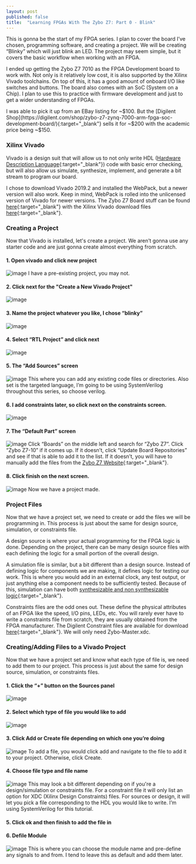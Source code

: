 ```yaml
---
layout: post
published: false
title:  "Learning FPGAs With The Zybo Z7: Part 0 - Blink"
---
```

This is gonna be the start of my FPGA series. I plan to cover the board I’ve chosen, programming software, and creating a project. We will be creating “Blinky” which will just blink an LED. The project may seem simple, but it covers the basic workflow when working with an FPGA.

I ended up getting the Zybo Z7 7010 as the FPGA Development board to work with. Not only is it relatively low cost, it is also supported by the Xilinx Vivado toolchains. On top of this, it has a good amount of onboard I/O like switches and buttons. The board also comes with an SoC (System on a Chip). I plan to use this to practice with firmware development and just to get a wider understanding of FPGAs.

I was able to pick it up from an EBay listing for ~$100. But the [Digilent Shop](https://digilent.com/shop/zybo-z7-zynq-7000-arm-fpga-soc-development-board/){:target="_blank"} sells it for ~$200 with the academic price being ~$150.

### Xilinx Vivado
Vivado is a design suit that will allow us to not only write HDL ([Hardware Description Language](https://en.wikipedia.org/wiki/Hardware_description_language){:target="_blank"}) code with basic error checking, but will also allow us simulate, synthesize, implement, and generate a bit stream to program our board.

I chose to download Vivado 2019.2 and installed the WebPack, but a newer version will also work. Keep in mind, WebPack is rolled into the unlicensed version of Vivado for newer versions. The Zybo Z7 Board stuff can be found [here](https://digilent.com/reference/programmable-logic/zybo-z7/start){:target="_blank"} with the Xilinx Vivado download files [here](https://www.xilinx.com/support/download.html){:target="_blank"}.

### Creating a Project
Now that Vivado is installed, let's create a project. We aren’t gonna use any starter code and are just gonna create almost everything from scratch.

#### 1. Open vivado and click new project
![image](/pictures/zybo-part-zero/create-project.png)
I have a pre-existing project, you may not.
#### 2. Click next for the "Create a New Vivado Project"
![image](/pictures/zybo-part-zero/create-a-vivado-project.PNG)
#### 3. Name the project whatever you like, I chose “blinky”
![image](/pictures/zybo-part-zero/name-project.PNG)
#### 4. Select “RTL Project” and click next
![image](/pictures/zybo-part-zero/rtl-project.PNG)
#### 5. The “Add Sources” screen
![image](/pictures/zybo-part-zero/add-sources.PNG)
This where you can add any existing code files or directories. Also set is the targeted language, I’m going to be using SystemVerilog throughout this series, so choose verilog.
#### 6. I add constraints later, so click next on the constraints screen.
![image](/pictures/zybo-part-zero/constraints.PNG)
#### 7. The “Default Part” screen
![image](/pictures/zybo-part-zero/board-select.PNG)
Click “Boards” on the middle left and search for “Zybo Z7”. Click “Zybo Z7-10” if it comes up. If it doesn’t, click “Update Board Repositories” and see if that is able to add it to the list. If it doesn’t, you will have to manually add the files from the [Zybo Z7 Website](https://digilent.com/reference/software/vivado/board-files?redirect=1){:target="_blank"}.
#### 8. Click finish on the next screen.
![image](/pictures/zybo-part-zero/new-project-summary.PNG)
Now we have a project made.

### Project Files
Now that we have a project set, we need to create or add the files we will be programming in. This process is just about the same for design source, simulation, or constraints file.

A design source is where your actual programming for the FPGA logic is done. Depending on the project, there can be many design source files with each defining the logic for a small portion of the overall design.

A simulation file is similar, but a bit different than a design source. Instead of defining logic for components we are making, it defines logic for testing our work. This is where you would add in an external clock, any test output, or just anything else a component needs to be sufficiently tested. Because of this, simulation can have both [synthesizable and non synthesizable logic](https://www.nandland.com/articles/synthesizable-vs-non-synthesizable-code-fpga-asic.html){:target="_blank"}.

Constraints files are the odd ones out. These define the physical attributes of an FPGA like the speed, I/O pins, LEDs, etc. You will rarely ever have to write a constraints file from scratch, they are usually obtained from the FPGA manufacturer. The Digilent Constraint files are available for download [here](https://github.com/digilent/digilent-xdc?_ga=2.163055676.1226470992.1643081413-1640342319.1639053765){:target="_blank"}. We will only need Zybo-Master.xdc.

### Creating/Adding Files to a Vivado Project
Now that we have a project set and know what each type of file is, we need to add them to our project. This process is just about the same for design source, simulation, or constraints files.

#### 1. Click the “+” button on the Sources panel
![image](/pictures/zybo-part-zero/plus-button.PNG)
#### 2. Select which type of file you would like to add
![image](/pictures/zybo-part-zero/add-sources-types.PNG)
#### 3. Click Add or Create file depending on which one you’re doing
![image](/pictures/zybo-part-zero/add-or-create-files.PNG)
To add a file, you would click add and navigate to the file to add it to your project. Otherwise, click Create.
#### 4. Choose file type and file name
![image](/pictures/zybo-part-zero/file-type-name.PNG)
This may look a bit different depending on if you're a design/simulation or constraints file. For a constraint file it will only list an option for XDC (Xilinx Design Constraints) files. For sources or design, it will let you pick a file corresponding to the HDL you would like to write. I’m using SystemVerilog for this tutorial.
#### 5. Click ok and then finish to add the file in
#### 6. Defile Module
![image](/pictures/zybo-part-zero/define-module.PNG)
This is where you can choose the module name and pre-define any signals to and from. I tend to leave this as default and add them later.
